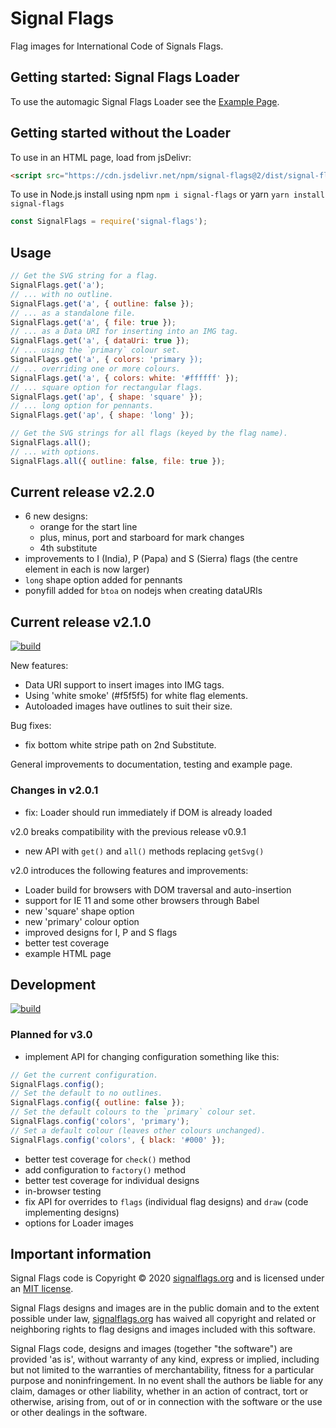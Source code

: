 # Signal Flags

Flag images for International Code of Signals Flags.

## Getting started: Signal Flags Loader

To use the automagic Signal Flags Loader see the
[Example Page](https://signalflags.org/examples/index.html).

## Getting started without the Loader

To use in an HTML page, load from jsDelivr:

```html
<script src="https://cdn.jsdelivr.net/npm/signal-flags@2/dist/signal-flags.min.js"></script>
```

To use in Node.js install using npm `npm i signal-flags` or yarn `yarn install signal-flags`

```js
const SignalFlags = require('signal-flags');
```

## Usage

```js
// Get the SVG string for a flag.
SignalFlags.get('a');
// ... with no outline.
SignalFlags.get('a', { outline: false });
// ... as a standalone file.
SignalFlags.get('a', { file: true });
// ... as a Data URI for inserting into an IMG tag.
SignalFlags.get('a', { dataUri: true });
// ... using the `primary` colour set.
SignalFlags.get('a', { colors: 'primary });
// ... overriding one or more colours.
SignalFlags.get('a', { colors: white: '#ffffff' });
// ... square option for rectangular flags.
SignalFlags.get('ap', { shape: 'square' });
// ... long option for pennants.
SignalFlags.get('ap', { shape: 'long' });

// Get the SVG strings for all flags (keyed by the flag name).
SignalFlags.all();
// ... with options.
SignalFlags.all({ outline: false, file: true });
```

## Current release v2.2.0

- 6 new designs:
  - orange for the start line
  - plus, minus, port and starboard for mark changes
  - 4th substitute
- improvements to I (India), P (Papa) and S (Sierra) flags (the centre element
  in each is now larger)
- `long` shape option added for pennants
- ponyfill added for `btoa` on nodejs when creating dataURIs

## Current release v2.1.0

[![build](https://github.com/signal-flags/signal-flags-js/actions/workflows/build.yaml/badge.svg)](https://github.com/signal-flags/signal-flags-js/actions/workflows/build.yaml)

New features:

- Data URI support to insert images into IMG tags.
- Using 'white smoke' (#f5f5f5) for white flag elements.
- Autoloaded images have outlines to suit their size.

Bug fixes:

- fix bottom white stripe path on 2nd Substitute.

General improvements to documentation, testing and example page.

### Changes in v2.0.1

- fix: Loader should run immediately if DOM is already loaded

v2.0 breaks compatibility with the previous release v0.9.1

- new API with `get()` and `all()` methods replacing `getSvg()`

v2.0 introduces the following features and improvements:

- Loader build for browsers with DOM traversal and auto-insertion
- support for IE 11 and some other browsers through Babel
- new 'square' shape option
- new 'primary' colour option
- improved designs for I, P and S flags
- better test coverage
- example HTML page

## Development

[![build](https://github.com/signal-flags/signal-flags-js/actions/workflows/build.yaml/badge.svg?branch=develop)](https://github.com/signal-flags/signal-flags-js/actions/workflows/build.yaml)

### Planned for v3.0

- implement API for changing configuration something like this:

```js
// Get the current configuration.
SignalFlags.config();
// Set the default to no outlines.
SignalFlags.config({ outline: false });
// Set the default colours to the `primary` colour set.
SignalFlags.config('colors', 'primary');
// Set a default colour (leaves other colours unchanged).
SignalFlags.config('colors', { black: '#000' });
```

- better test coverage for `check()` method
- add configuration to `factory()` method
- better test coverage for individual designs
- in-browser testing
- fix API for overrides to `flags` (individual flag designs) and `draw`
  (code implementing designs)
- options for Loader images

## Important information

Signal Flags code is Copyright © 2020
[signalflags.org](https://signalflags.org/) and is licensed under an
[MIT license](https://github.com/signal-flags/signal-flags-js/blob/master/LICENSE).

Signal Flags designs and images are in the public domain and to the extent
possible under law,
[signalflags.org](https://signalflags.org/) has waived all copyright and related
or neighboring rights to flag designs and images included with this software.

Signal Flags code, designs and images (together "the software") are provided 'as
is', without warranty of any kind, express or implied, including but not limited
to the warranties of merchantability, fitness for a particular purpose and
noninfringement. In no event shall the authors be liable for any claim, damages
or other liability, whether in an action of contract, tort or otherwise, arising
from, out of or in connection with the software or the use or other dealings in
the software.
